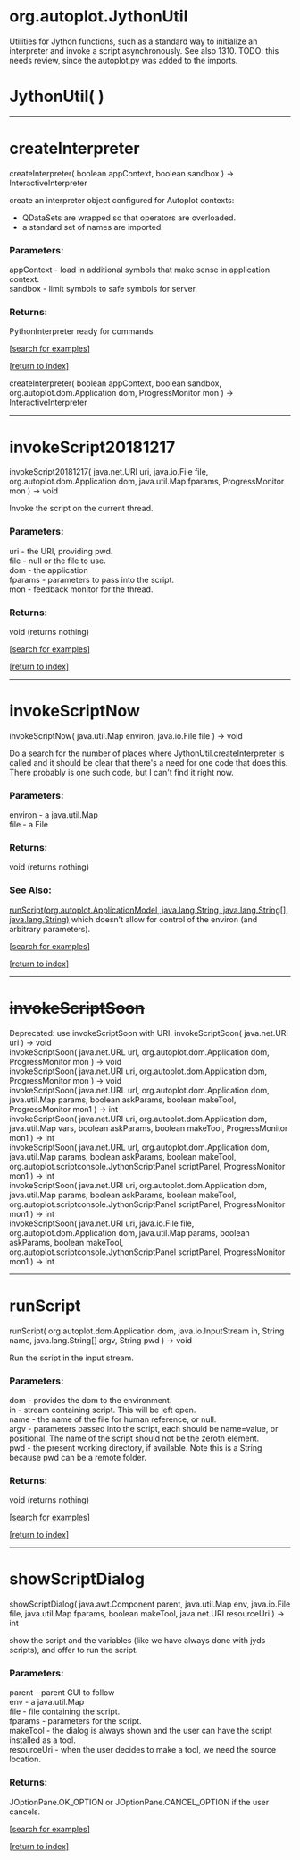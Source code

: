 # org.autoplot.JythonUtil

Utilities for Jython functions, such as a standard way to initialize
 an interpreter and invoke a script asynchronously.  See also 1310.
 TODO: this needs review, since the autoplot.py was added to the imports.

# JythonUtil( )


***
<a name="createInterpreter"></a>
# createInterpreter
createInterpreter( boolean appContext, boolean sandbox ) &rarr; InteractiveInterpreter

create an interpreter object configured for Autoplot contexts:
 <ul>
   <li> QDataSets are wrapped so that operators are overloaded.
   <li> a standard set of names are imported.
 </ul>

### Parameters:
appContext - load in additional symbols that make sense in application context.
<br>sandbox - limit symbols to safe symbols for server.

### Returns:
PythonInterpreter ready for commands.

<a href="https://github.com/autoplot/dev/search?q=createInterpreter&unscoped_q=createInterpreter">[search for examples]</a>

<a href="https://github.com/autoplot/documentation/blob/master/javadoc/index-all.md">[return to index]</a>

createInterpreter( boolean appContext, boolean sandbox, org.autoplot.dom.Application dom, ProgressMonitor mon ) &rarr; InteractiveInterpreter<br>
***
<a name="invokeScript20181217"></a>
# invokeScript20181217
invokeScript20181217( java.net.URI uri, java.io.File file, org.autoplot.dom.Application dom, java.util.Map fparams, ProgressMonitor mon ) &rarr; void

Invoke the script on the current thread.

### Parameters:
uri - the URI, providing pwd.
<br>file - null or the file to use.
<br>dom - the application
<br>fparams - parameters to pass into the script.
<br>mon - feedback monitor for the thread.

### Returns:
void (returns nothing)


<a href="https://github.com/autoplot/dev/search?q=invokeScript20181217&unscoped_q=invokeScript20181217">[search for examples]</a>

<a href="https://github.com/autoplot/documentation/blob/master/javadoc/index-all.md">[return to index]</a>

***
<a name="invokeScriptNow"></a>
# invokeScriptNow
invokeScriptNow( java.util.Map environ, java.io.File file ) &rarr; void

Do a search for the number of places where JythonUtil.createInterpreter
 is called and it should be clear that there's a need for one code that
 does this.  There probably is one such code, but I can't find it right 
 now.

### Parameters:
environ - a java.util.Map
<br>file - a File

### Returns:
void (returns nothing)

### See Also:
<a href='#runScript'>runScript(org.autoplot.ApplicationModel, java.lang.String, java.lang.String[], java.lang.String)</a> which doesn't allow for control of the environ (and arbitrary parameters).<br>

<a href="https://github.com/autoplot/dev/search?q=invokeScriptNow&unscoped_q=invokeScriptNow">[search for examples]</a>

<a href="https://github.com/autoplot/documentation/blob/master/javadoc/index-all.md">[return to index]</a>

***
<a name="invokeScriptSoon"></a>
# <del>invokeScriptSoon</del>
Deprecated: use invokeScriptSoon with URI.
invokeScriptSoon( java.net.URI uri ) &rarr; void<br>
invokeScriptSoon( java.net.URL url, org.autoplot.dom.Application dom, ProgressMonitor mon ) &rarr; void<br>
invokeScriptSoon( java.net.URI uri, org.autoplot.dom.Application dom, ProgressMonitor mon ) &rarr; void<br>
invokeScriptSoon( java.net.URL url, org.autoplot.dom.Application dom, java.util.Map params, boolean askParams, boolean makeTool, ProgressMonitor mon1 ) &rarr; int<br>
invokeScriptSoon( java.net.URI uri, org.autoplot.dom.Application dom, java.util.Map vars, boolean askParams, boolean makeTool, ProgressMonitor mon1 ) &rarr; int<br>
invokeScriptSoon( java.net.URL url, org.autoplot.dom.Application dom, java.util.Map params, boolean askParams, boolean makeTool, org.autoplot.scriptconsole.JythonScriptPanel scriptPanel, ProgressMonitor mon1 ) &rarr; int<br>
invokeScriptSoon( java.net.URI uri, org.autoplot.dom.Application dom, java.util.Map params, boolean askParams, boolean makeTool, org.autoplot.scriptconsole.JythonScriptPanel scriptPanel, ProgressMonitor mon1 ) &rarr; int<br>
invokeScriptSoon( java.net.URI uri, java.io.File file, org.autoplot.dom.Application dom, java.util.Map params, boolean askParams, boolean makeTool, org.autoplot.scriptconsole.JythonScriptPanel scriptPanel, ProgressMonitor mon1 ) &rarr; int<br>
***
<a name="runScript"></a>
# runScript
runScript( org.autoplot.dom.Application dom, java.io.InputStream in, String name, java.lang.String[] argv, String pwd ) &rarr; void

Run the script in the input stream.

### Parameters:
dom - provides the dom to the environment.
<br>in - stream containing script. This will be left open.
<br>name - the name of the file for human reference, or null.
<br>argv - parameters passed into the script, each should be name=value, or positional.  The name of the script should not be the zeroth element.
<br>pwd - the present working directory, if available.  Note this is a String because pwd can be a remote folder.

### Returns:
void (returns nothing)


<a href="https://github.com/autoplot/dev/search?q=runScript&unscoped_q=runScript">[search for examples]</a>

<a href="https://github.com/autoplot/documentation/blob/master/javadoc/index-all.md">[return to index]</a>

***
<a name="showScriptDialog"></a>
# showScriptDialog
showScriptDialog( java.awt.Component parent, java.util.Map env, java.io.File file, java.util.Map fparams, boolean makeTool, java.net.URI resourceUri ) &rarr; int

show the script and the variables (like we have always done with jyds scripts), and offer to run the script.

### Parameters:
parent - parent GUI to follow
<br>env - a java.util.Map
<br>file - file containing the script.
<br>fparams - parameters for the script.
<br>makeTool - the dialog is always shown and the user can have the script installed as a tool.
<br>resourceUri - when the user decides to make a tool, we need the source location.

### Returns:
JOptionPane.OK_OPTION or JOptionPane.CANCEL_OPTION if the user cancels.

<a href="https://github.com/autoplot/dev/search?q=showScriptDialog&unscoped_q=showScriptDialog">[search for examples]</a>

<a href="https://github.com/autoplot/documentation/blob/master/javadoc/index-all.md">[return to index]</a>

